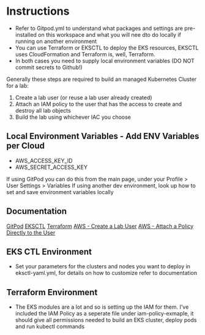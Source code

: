 # Instructions
- Refer to Gitpod.yml to understand what packages and settings are pre-installed on this workspace and what you will nee dto do locally if running on another environment
- You can use Terraform or EKSCTL to deploy the EKS resources, EKSCTL uses CloudFormation and Terraform is, well, Terraform. 
- In both cases you need to supply local environment variables (DO NOT commit secrets to Github!)

Generally these steps are required to build an managed Kubernetes Cluster for a lab:
1. Create a lab user (or reuse a lab user already created)
2. Attach an IAM policy to the user that has the access to create and destroy all lab objects
3. Build the lab using whichever IAC you choose


## Local Environment Variables - Add ENV Variables per Cloud
- AWS_ACCESS_KEY_ID
- AWS_SECRET_ACCESS_KEY

If using GitPod you can do this from the main page, under your Profile > User Settings > Variables
If using another dev environment, look up how to set and save environment variables locally

## Documentation
[GitPod](https://gitpod.io)
[EKSCTL](https://eksctl.io)
[Terraform](https://registry.terraform.io/providers/hashicorp/aws/latest/docs/resources/eks_cluster)
[AWS - Create a Lab User](https://docs.aws.amazon.com/IAM/latest/UserGuide/id_users_create.html)
[AWS - Attach a Policy Directly to the User](https://docs.aws.amazon.com/IAM/latest/UserGuide/id_users_change-permissions.html)


## EKS CTL Environment
- Set your parameters for the clusters and nodes you want to deploy in eksctl-yaml.yml, for details on how to customize refer to documentation

## Terraform Environment
- The EKS modules are a lot and so is setting up the IAM for them. I've included the IAM Policy as a seperate file under iam-policy-exmaple, it should give all permissions needed to build an EKS cluster, deploy pods and run kubectl commands


### 

